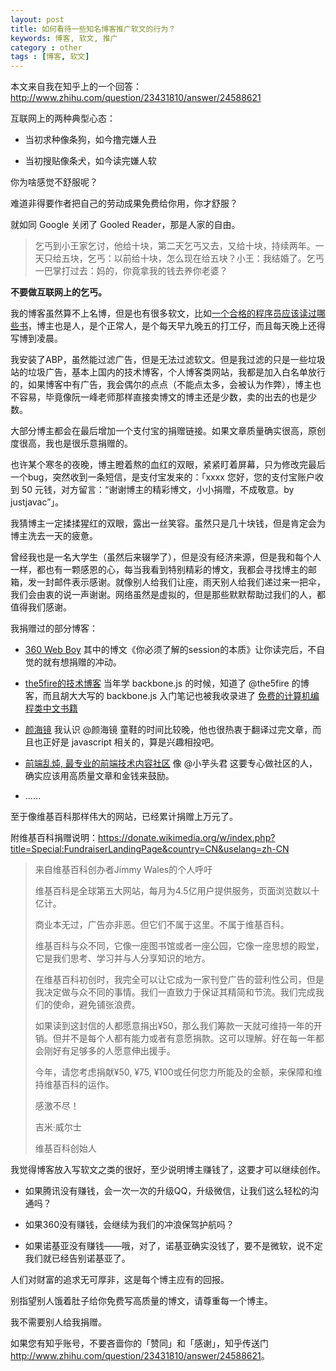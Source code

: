 ```yaml
---
layout: post
title: 如何看待一些知名博客推广软文的行为？
keywords: 博客, 软文, 推广
category : other
tags : [博客, 软文]
---
```


本文来自我在知乎上的一个回答：<http://www.zhihu.com/question/23431810/answer/24588621>

互联网上的两种典型心态：

* 当初求种像条狗，如今撸完嫌人丑

* 当初搜贴像条犬，如今读完嫌人软

你为啥感觉不舒服呢？

难道非得要作者把自己的劳动成果免费给你用，你才舒服？

就如同 Google 关闭了 Gooled Reader，那是人家的自由。

> 乞丐到小王家乞讨，他给十块，第二天乞丐又去，又给十块，持续两年。一天只给五块，乞丐：以前给十块，怎么现在给五块？小王：我结婚了。乞丐一巴掌打过去：妈的，你竟拿我的钱去养你老婆？

**不要做互联网上的乞丐。**

我的博客虽然算不上名博，但是也有很多软文，比如[一个合格的程序员应该读过哪些书][1]，博主也是人，是个正常人，是个每天早九晚五的打工仔，而且每天晚上还得写博到凌晨。

我安装了ABP，虽然能过滤广告，但是无法过滤软文。但是我过滤的只是一些垃圾站的垃圾广告，基本上国内的技术博客，个人博客类网站，我都是加入白名单放行的，如果博客中有广告，我会偶尔的点点（不能点太多，会被认为作弊），博主也不容易，毕竟像阮一峰老师那样直接卖博文的博主还是少数，卖的出去的也是少数。

大部分博主都会在最后增加一个支付宝的捐赠链接。如果文章质量确实很高，原创度很高，我也是很乐意捐赠的。

也许某个寒冬的夜晚，博主瞪着熬的血红的双眼，紧紧盯着屏幕，只为修改完最后一个bug，突然收到一条短信，是支付宝发来的：「xxxx 您好，您的支付宝账户收到 50 元钱，对方留言：“谢谢博主的精彩博文，小小捐赠，不成敬意。by justjavac”」。

我猜博主一定揉揉猩红的双眼，露出一丝笑容。虽然只是几十块钱，但是肯定会为博主洗去一天的疲惫。

曾经我也是一名大学生（虽然后来辍学了），但是没有经济来源，但是我和每个人一样，都也有一颗感恩的心，每当我看到特别精彩的博文，我都会寻找博主的邮箱，发一封邮件表示感谢。就像别人给我们让座，雨天别人给我们递过来一把伞，我们会由衷的说一声谢谢。网络虽然是虚拟的，但是那些默默帮助过我们的人，都值得我们感谢。

我捐赠过的部分博客：

* [360 Web Boy][4] 其中的博文《你必须了解的session的本质》让你读完后，不自觉的就有想捐赠的冲动。

* [the5fire的技术博客][5] 当年学 backbone.js 的时候，知道了 @the5fire 的博客，而且胡大大写的 backbone.js 入门笔记也被我收录进了 [免费的计算机编程类中文书籍][6] 

* [颜海镜][7] 我认识 @颜海镜 童鞋的时间比较晚，他也很热衷于翻译过完文章，而且也正好是 javascript 相关的，算是兴趣相投吧。

* [前端乱炖, 最专业的前端技术内容社区][8] 像 @小芋头君 这要专心做社区的人，确实应该用高质量文章和金钱来鼓励。

* ……

至于像维基百科那样伟大的网站，已经累计捐赠上万元了。

附维基百科捐赠说明：<https://donate.wikimedia.org/w/index.php?title=Special:FundraiserLandingPage&country=CN&uselang=zh-CN>

> 来自维基百科创办者Jimmy Wales的个人呼吁
> 
> 维基百科是全球第五大网站，每月为4.5亿用户提供服务，页面浏览数以十亿计。
> 
> 商业本无过，广告亦非恶。但它们不属于这里。不属于维基百科。
> 
> 维基百科与众不同，它像一座图书馆或者一座公园，它像一座思想的殿堂，它是我们思考、学习并与人分享知识的地方。
> 
> 在维基百科初创时，我完全可以让它成为一家刊登广告的营利性公司，但是我决定做与众不同的事情。我们一直致力于保证其精简和节流。我们完成我们的使命，避免铺张浪费。
> 
> 如果读到这封信的人都愿意捐出¥50，那么我们筹款一天就可维持一年的开销。但并不是每个人都有能力或者有意愿捐款。这可以理解。好在每一年都会刚好有足够多的人愿意伸出援手。
> 
> 今年，请您考虑捐献¥50, ¥75, ¥100或任何您力所能及的金额，来保障和维持维基百科的运作。
> 
> 感激不尽！
> 
> 吉米·威尔士
> 
> 维基百科创始人

我觉得博客放入写软文之类的很好，至少说明博主赚钱了，这要才可以继续创作。

* 如果腾讯没有赚钱，会一次一次的升级QQ，升级微信，让我们这么轻松的沟通吗？

* 如果360没有赚钱，会继续为我们的冲浪保驾护航吗？

* 如果诺基亚没有赚钱——哦，对了，诺基亚确实没钱了，要不是微软，说不定我们就已经告别诺基亚了。

人们对财富的追求无可厚非，这是每个博主应有的回报。

别指望别人饿着肚子给你免费写高质量的博文，请尊重每一个博主。

我不需要别人给我捐赠。

如果您有知乎账号，不要吝啬你的「赞同」和「感谢」，知乎传送门 <http://www.zhihu.com/question/23431810/answer/24588621>。


  [1]: http://justjavac.com/other/2012/05/15/qualified-programmer-should-read-what-books.html
  [4]: http://www.360weboy.com/
  [5]: http://www.the5fire.com/
  [6]: https://github.com/justjavac/free-programming-books-zh_CN
  [7]: http://yanhaijing.com/
  [8]: http://www.html-js.com/
